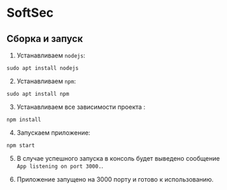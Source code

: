 # SoftSec

## Сборка и запуск

1. Устанавливаем `nodejs`:
```
sudo apt install nodejs
```

2. Устанавливаем `npm`:
```
sudo apt install npm
```

3. Устанавливаем все зависимости проекта :
```
npm install
```

4. Запускаем приложение:
```
npm start
```

5. В случае успешного запуска в консоль будет выведено сообщение `App listening on port 3000.`.

6. Приложение запущено на 3000 порту и готово к использованию.